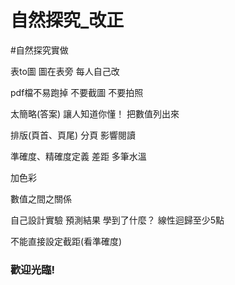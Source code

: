 # 自然探究_改正
#自然探究實做 

表to圖
圖在表旁
每人自己改

pdf檔不易跑掉
不要截圖
不要拍照

太簡略(答案)
讓人知道你懂！
把數值列出來

排版(頁首、頁尾)
分頁
影響閱讀

準確度、精確度定義
差距
多筆水溫

加色彩

數值之間之關係

自己設計實驗
預測結果
學到了什麼？
線性迴歸至少5點

不能直接設定截距(看準確度)
### 歡迎光臨!
